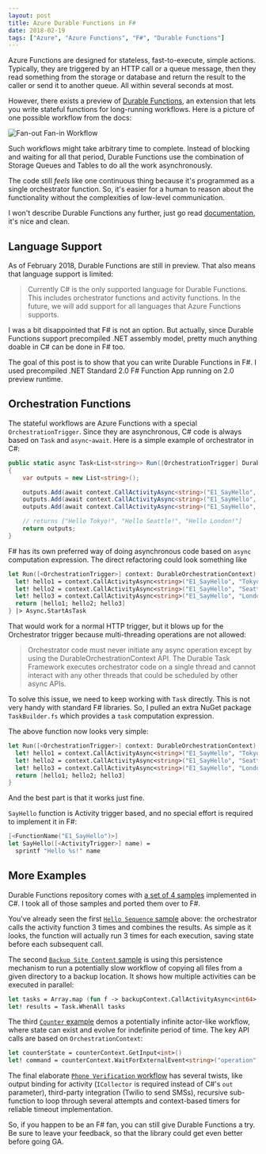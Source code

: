 ```yaml
---
layout: post
title: Azure Durable Functions in F#
date: 2018-02-19
tags: ["Azure", "Azure Functions", "F#", "Durable Functions"]
---
```


Azure Functions are designed for stateless, fast-to-execute,
simple actions. Typically, they are triggered by an HTTP call or a queue message,
then they read something from the storage or database and return the result
to the caller or send it to another queue. All within several seconds at most.

However, there exists a preview of [Durable Functions](https://docs.microsoft.com/en-us/azure/azure-functions/durable-functions-overview),
an extension that lets you write stateful functions for long-running workflows.
Here is a picture of one possible workflow from the docs:

![Fan-out Fan-in Workflow](/fan-out-fan-in.png)

Such workflows might take arbitrary time to complete. Instead of blocking and
waiting for all that period, Durable Functions use the combination of
Storage Queues and Tables to do all the work asynchronously.

The code still *feels* like one continuous thing because it's programmed
as a single orchestrator function. So, it's easier for a human to reason 
about the functionality without the complexities of low-level communication.

I won't describe Durable Functions any further, just go read
[documentation](https://docs.microsoft.com/en-us/azure/azure-functions/durable-functions-overview),
it's nice and clean.

Language Support
----------------

As of February 2018, Durable Functions are still in preview. That also means
that language support is limited:

> Currently C# is the only supported language for Durable Functions. This 
> includes orchestrator functions and activity functions. In the future, 
> we will add support for all languages that Azure Functions supports.

I was a bit disappointed that F# is not an option. But actually, since
Durable Functions support precompiled .NET assembly model, pretty much
anything doable in C# can be done in F# too.

The goal of this post is to show that you can write Durable Functions in F#.
I used precompiled .NET Standard 2.0 F# Function App running on 2.0 preview
runtime.

Orchestration Functions
-----------------------

The stateful workflows are Azure Functions with a special `OrchestrationTrigger`.
Since they are asynchronous, C# code is always based on `Task` and `async`-`await`.
Here is a simple example of orchestrator in C#:

``` csharp
public static async Task<List<string>> Run([OrchestrationTrigger] DurableOrchestrationContext context)
{
    var outputs = new List<string>();

    outputs.Add(await context.CallActivityAsync<string>("E1_SayHello", "Tokyo"));
    outputs.Add(await context.CallActivityAsync<string>("E1_SayHello", "Seattle"));
    outputs.Add(await context.CallActivityAsync<string>("E1_SayHello", "London"));

    // returns ["Hello Tokyo!", "Hello Seattle!", "Hello London!"]
    return outputs;
}
```

F# has its own preferred way of doing asynchronous code based on `async`
computation expression. The direct refactoring could look something like

``` fsharp
let Run([<OrchestrationTrigger>] context: DurableOrchestrationContext) = async {
  let! hello1 = context.CallActivityAsync<string>("E1_SayHello", "Tokyo")   |> Async.AwaitTask
  let! hello2 = context.CallActivityAsync<string>("E1_SayHello", "Seattle") |> Async.AwaitTask
  let! hello3 = context.CallActivityAsync<string>("E1_SayHello", "London")  |> Async.AwaitTask
  return [hello1; hello2; hello3]
} |> Async.StartAsTask   
```

That would work for a normal HTTP trigger, but it blows up for the Orchestrator
trigger because multi-threading operations are not allowed:

> Orchestrator code must never initiate any async operation except by 
> using the DurableOrchestrationContext API. The Durable Task Framework 
> executes orchestrator code on a single thread and cannot interact with 
> any other threads that could be scheduled by other async APIs.

To solve this issue, we need to keep working with `Task` directly. This is
not very handy with standard F# libraries. So, I pulled an extra NuGet
package `TaskBuilder.fs` which provides a `task` computation expression.

The above function now looks very simple:

``` fsharp
let Run([<OrchestrationTrigger>] context: DurableOrchestrationContext) = task {
  let! hello1 = context.CallActivityAsync<string>("E1_SayHello", "Tokyo")
  let! hello2 = context.CallActivityAsync<string>("E1_SayHello", "Seattle")
  let! hello3 = context.CallActivityAsync<string>("E1_SayHello", "London")
  return [hello1; hello2; hello3]
}       
```

And the best part is that it works just fine.

`SayHello` function is Activity trigger based, and no special effort is required
to implement it in F#:

``` fsharp
[<FunctionName("E1_SayHello")>]
let SayHello([<ActivityTrigger>] name) =
  sprintf "Hello %s!" name
```

More Examples
-------------

Durable Functions repository comes with 
[a set of 4 samples](https://github.com/Azure/azure-functions-durable-extension/tree/master/samples/precompiled)
implemented in C#. I took all of those samples and ported them over to F#.

You've already seen the first [`Hello Sequence` sample](https://github.com/mikhailshilkov/azure-functions-fsharp-examples/blob/master/12-durable/HelloSequence.fs)
above: the orchestrator calls the activity function 3 times and combines the
results. As simple as it looks, the function will actually run 3 times for each
execution, saving state before each subsequent call.

The second [`Backup Site Content` sample](https://github.com/mikhailshilkov/azure-functions-fsharp-examples/blob/master/12-durable/BackupSiteContent.fs)
is using this persistence mechanism to run
a potentially slow workflow of copying all files from a given directory to
a backup location. It shows how multiple activities can be executed in
parallel:

``` fsharp
let tasks = Array.map (fun f -> backupContext.CallActivityAsync<int64>("E2_CopyFileToBlob", f)) files
let! results = Task.WhenAll tasks
```

The third [`Counter` example](https://github.com/mikhailshilkov/azure-functions-fsharp-examples/blob/master/12-durable/Counter.fs)
demos a potentially infinite actor-like workflow, where state can exist and
evolve for indefinite period of time. The key API calls are based on
`OrchestrationContext`:

``` fsharp
let counterState = counterContext.GetInput<int>()
let! command = counterContext.WaitForExternalEvent<string>("operation")
```

The final elaborate [`Phone Verification` workflow](https://github.com/mikhailshilkov/azure-functions-fsharp-examples/blob/master/12-durable/PhoneVerification.fs)
has several twists, like output binding for activity (`ICollector` is required
instead of C#'s `out` parameter), third-party integration (Twilio to send SMSs),
recursive sub-function to loop through several attempts and context-based
timers for reliable timeout implementation.

So, if you happen to be an F# fan, you can still give Durable Functions a try.
Be sure to leave your feedback, so that the library could get even better 
before going GA.